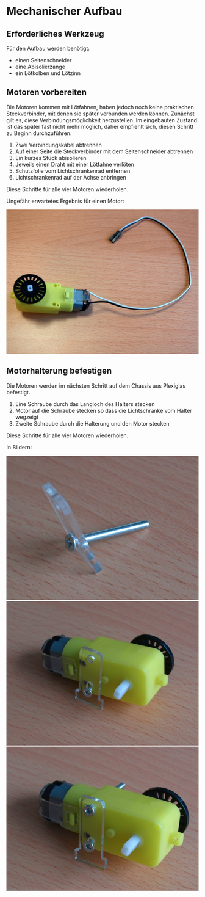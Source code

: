 # Mechanischer Aufbau

## Erforderliches Werkzeug

Für den Aufbau werden benötigt:

* einen Seitenschneider
* eine Abisolierzange
* ein Lötkolben und Lötzinn

## Motoren vorbereiten

Die Motoren kommen mit Lötfahnen, haben jedoch noch keine praktischen Steckverbinder, mit denen sie später verbunden werden können. Zunächst gilt es, diese Verbindungsmöglichkeit herzustellen. Im eingebauten Zustand ist das später fast nicht mehr möglich, daher empfiehlt sich, diesen Schritt zu Beginn durchzuführen.

1. Zwei Verbindungskabel abtrennen
2. Auf einer Seite die Steckverbinder mit dem Seitenschneider abtrennen
3. Ein kurzes Stück abisolieren
4. Jeweils einen Draht mit einer Lötfahne verlöten
5. Schutzfolie vom Lichtschrankenrad entfernen
6. Lichtschrankenrad auf der Achse anbringen

Diese Schritte für alle vier Motoren wiederholen.

Ungefähr erwartetes Ergebnis für einen Motor:

![Motor löten](./Mechanik/Motor-Loeten.jpg)

## Motorhalterung befestigen

Die Motoren werden im nächsten Schritt auf dem Chassis aus Plexiglas befestigt.

1. Eine Schraube durch das Langloch des Halters stecken
2. Motor auf die Schraube stecken so dass die Lichtschranke vom Halter wegzeigt
3. Zweite Schraube durch die Halterung und den Motor stecken

Diese Schritte für alle vier Motoren wiederholen.

In Bildern:

![Schraube in Halterung](./Mechanik/Schraube-in-Halter.jpg)
![Motor auf Halterung](./Mechanik/Motor-auf-Halterung.jpg)
![Zweite Schraube](./Mechanik/Motor-zweite-Schraube.jpg)